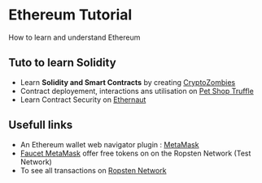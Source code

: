 # Ethereum Tutorial

How to learn and understand Ethereum 

## Tuto to learn Solidity

- Learn __Solidity and Smart Contracts__ by creating [CryptoZombies](https://cryptozombies.io/ "CryptoZombies by Loom")
- Contract deployement, interactions ans utilisation on [Pet Shop Truffle](http://truffleframework.com/tutorials/pet-shop "Pet Shop Truffle")
- Learn Contract Security on [Ethernaut](https://ethernaut.zeppelin.solutions/ "Ethernaut")

## Usefull links

- An Ethereum wallet web navigator plugin : [MetaMask](https://metamask.io/ "MetaMask plugin")
- [Faucet MetaMask](https://faucet.metamask.io/ "Faucet MetaMask") offer free tokens on on the Ropsten Network (Test Network)
- To see all transactions on [Ropsten Network](https://ropsten.etherscan.io/)
